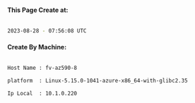 
   
#### This Page Create at:

```bash

2023-08-28 - 07:56:08 UTC

```

#### Create By Machine:

```bash

Host Name : fv-az590-8

platform  : Linux-5.15.0-1041-azure-x86_64-with-glibc2.35

Ip Local  : 10.1.0.220

```

